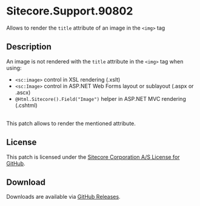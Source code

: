 # Sitecore.Support.90802
Allows to render the `title` attribute of an image in the `<img>` tag

## Description
An image is not rendered with the `title` attribute in the `<img>` tag when using:
* `<sc:image>` control in XSL rendering (.xslt)
* `<sc:Image>` control in ASP.NET Web Forms layout or sublayout (.aspx or .ascx)
* `@Html.Sitecore().Field("Image")` helper in ASP.NET MVC rendering (.cshtml)

<br/>
This patch allows to render the mentioned attribute.

## License  
This patch is licensed under the [Sitecore Corporation A/S License for GitHub](https://github.com/sitecoresupport/Sitecore.Support.90802/blob/master/LICENSE).  

## Download  
Downloads are available via [GitHub Releases](https://github.com/sitecoresupport/Sitecore.Support.90802/releases).  
